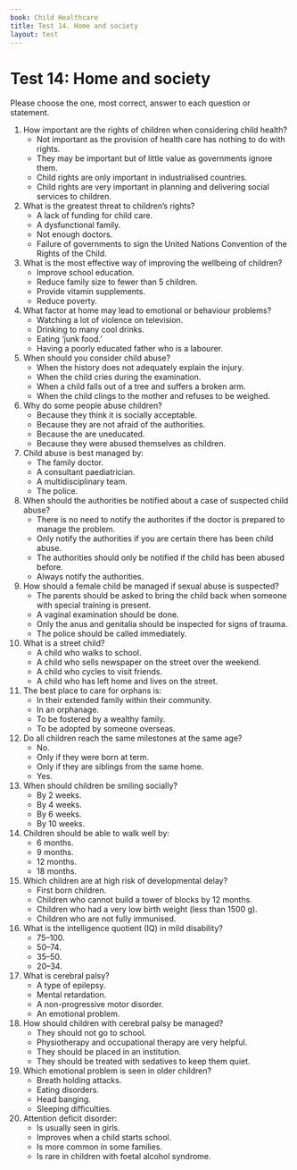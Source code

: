 ```yaml
---
book: Child Healthcare
title: Test 14. Home and society
layout: test
---
```


# Test 14: Home and society

Please choose the one, most correct, answer to each question or statement.

1.	How important are the rights of children when considering child health?
	*	Not important as the provision of health care has nothing to do with rights.
	*	They may be important but of little value as governments ignore them.
	*	Child rights are only important in industrialised countries.
	*	Child rights are very important in planning and delivering social services to children.
2.	What is the greatest threat to children’s rights?
	*	A lack of funding for child care.
	*	A dysfunctional family.
	*	Not enough doctors.
	*	Failure of governments to sign the United Nations Convention of the Rights of the Child.
3.	What is the most effective way of improving the wellbeing of children?
	*	Improve school education.
	*	Reduce family size to fewer than 5 children.
	*	Provide vitamin supplements.
	*	Reduce poverty.
4.	What factor at home may lead to emotional or behaviour problems?
	*	Watching a lot of violence on television.
	*	Drinking to many cool drinks.
	*	Eating ‘junk food.’
	*	Having a poorly educated father who is a labourer.
5.	When should you consider child abuse?
	*	When the history does not adequately explain the injury.
	*	When the child cries during the examination.
	*	When a child falls out of a tree and suffers a broken arm.
	*	When the child clings to the mother and refuses to be weighed.
6.	Why do some people abuse children?
	*	Because they think it is socially acceptable.
	*	Because they are not afraid of the authorities.
	*	Because the are uneducated.
	*	Because they were abused themselves as children.
7.	Child abuse is best managed by:
	*	The family doctor.
	*	A consultant paediatrician.
	*	A multidisciplinary team.
	*	The police.
8.	When should the authorities be notified about a case of suspected child abuse?
	*	There is no need to notify the authorites if the doctor is prepared to manage the problem.
	*	Only notify the authorities if you are certain there has been child abuse.
	*	The authorities should only be notified if the child has been abused before.
	*	Always notify the authorities.
9.	How should a female child be managed if sexual abuse is suspected?
	*	The parents should be asked to bring the child back when someone with special training is present.
	*	A vaginal examination should be done.
	*	Only the anus and genitalia should be inspected for signs of trauma. 
	*	The police should be called immediately.
10.	What is a street child?
	*	A child who walks to school.
	*	A child who sells newspaper on the street over the weekend.
	*	A child who cycles to visit friends.
	*	A child who has left home and lives on the street.
11.	The best place to care for orphans is:
	*	In their extended family within their community.
	*	In an orphanage.
	*	To be fostered by a wealthy family.
	*	To be adopted by someone overseas.
12.	Do all children reach the same milestones at the same age?
	*	No.
	*	Only if they were born at term.
	*	Only if they are siblings from the same home.
	*	Yes.
13.	When should children be smiling socially?
	*	By 2 weeks.
	*	By 4 weeks.
	*	By 6 weeks.
	*	By 10 weeks.
14.	Children should be able to walk well by:
	*	6 months.
	*	9 months.
	*	12 months.
	*	18 months.
15.	Which children are at high risk of developmental delay?
	*	First born children.
	*	Children who cannot build a tower of blocks by 12 months.
	*	Children who had a very low birth weight (less than 1500 g).
	*	Children who are not fully immunised.
16.	What is the intelligence quotient (IQ) in mild disability?
	*	75–100.	
	*	50–74.	
	*	35–50.	
	*	20–34.	
17.	What is cerebral palsy?
	*	A type of epilepsy.
	*	Mental retardation.
	*	A non-progressive motor disorder.
	*	An emotional problem.
18.	How should children with cerebral palsy be managed?
	*	They should not go to school.
	*	Physiotherapy and occupational therapy are very helpful.
	*	They should be placed in an institution.
	*	They should be treated with sedatives to keep them quiet.
19.	Which emotional problem is seen in older children?
	*	Breath holding attacks.
	*	Eating disorders.
	*	Head banging.
	*	Sleeping difficulties.
20.	Attention deficit disorder:
	*	Is usually seen in girls.
	*	Improves when a child starts school.
	*	Is more common in some families.
	*	Is rare in children with foetal alcohol syndrome.
